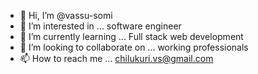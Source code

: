 - 👋 Hi, I’m @vassu-somi
- 👀 I’m interested in ... software engineer
- 🌱 I’m currently learning ... Full stack web development
- 💞️ I’m looking to collaborate on ... working professionals
- 📫 How to reach me ... chilukuri.vs@gmail.com

<!---
vassu-somi/vassu-somi is a ✨ special ✨ repository because its `README.md` (this file) appears on your GitHub profile.
You can click the Preview link to take a look at your changes.
--->
